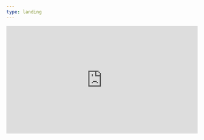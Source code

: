 ```yaml
---
type: landing
---
```

<div style="width:100%; padding-bottom:56.25%; position:relative;">
    <iframe src="https://rxresu.me/r/RGlsePMH" style="position:absolute; top:0px; left:0px; width:100%; height:100%; border: none; overflow: hidden;">
    </iframe>
</div>
